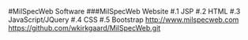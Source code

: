 #MilSpecWeb Software
###MilSpecWeb Website 
#.1 JSP
#.2 HTML
#.3 JavaScript/JQuery
#.4 CSS
#.5 Bootstrap
<addr>http://www.milspecweb.com</addr>
https://github.com/wkirkgaard/MilSpecWeb.git
